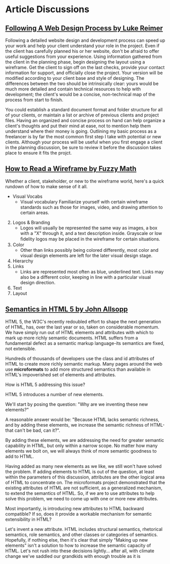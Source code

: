 # Article Discussions #
##
## [Following A Web Design Process by Luke Reimer](http://www.smashingmagazine.com/2011/06/22/following-a-web-design-process/) ###

Following a detailed website design and development process can speed up your work and help your client understand your role in the project. Even if the client has carefully planned his or her website, don't be afraid to offer useful suggestions from your experience. Using information gathered from the client in the planning phase, begin designing the layout using a wireframe. Get the client to sign off on the last checks, provide your contact information for support, and officially close the project. Your version will be modified according to your client base and style of designing. The differences between the two should be intrinsically clear: yours would be much more detailed and contain technical resources to help with development; the client's would be a concise, non-technical map of the process from start to finish. 

You could establish a standard document format and folder structure for all of your clients, or maintain a list or archive of previous clients and project files. Having an organized and concise process on hand can help organize a client's thoughts and put their mind at ease, not to mention help them understand where their money is going. Outlining my basic process as a freelancer is by far the most common first step I take with potential or new clients. Although your process will be useful when you first engage a client in the planning discussion, be sure to review it before the discussion takes place to ensure it fits the projct.

## [How to Read a Wireframe by Fuzzy Math](http://blog.fuzzymath.com/wp-content/uploads/2011/07/Fuzzy-Math-How-to-read-a-wireframe.pdf) ###

Whether a client, stakeholder, or new to the wireframe world, here's a quick rundown of how to make sense of it all. 

* Visual Vocabs
	* Visual vocabulary Familiarize yourself with certain wireframe standards such as those for images, video, and drawing attention to certain areas. 
2. Logos & Branding
	* Logos will usually be represented the same way as images, a box with a "X" through it, and a text description inside. Grayscale or low ﬁdelity logos may be placed in the wireframe for certain situations.
3. Color
	* Other than links possibly being colored differently, most color and visual design elements are left for the later visual design stage. 
4. Hierarchy
5. Links
	*  Links are represented most often as blue, underlined text. Links may also be a different color, keeping in line with a particular visual design direction.
6. Text 
7. Layout

## [Semantics in HTML 5 by John Allsopp](http://alistapart.com/article/semanticsinhtml5) ##

HTML 5, the W3C's recently redoubled effort to shape the next generation of HTML, has, over the last year or so, taken on considerable momentum. We have simply run out of HTML elements and attributes with which to mark up more richly semantic documents. HTML suffers from a fundamental defect as a semantic markup language-its semantics are fixed, not extensible. 

Hundreds of thousands of developers use the class and id attributes of HTML to create more richly semantic markup. Many pages around the web use **microformats** to add more structured semantics than available in HTML's impoverished set of elements and attributes. 

How is HTML 5 addressing this issue? 

HTML 5 introduces a number of new elements. 

We'll start by posing the question: "Why are we inventing these new elements?" 

A reasonable answer would be: "Because HTML lacks semantic richness, and by adding these elements, we increase the semantic richness of HTML-that can't be bad, can it?". 

By adding these elements, we are addressing the need for greater semantic capability in HTML, but only within a narrow scope. No matter how many elements we bolt on, we will always think of more semantic goodness to add to HTML. 

Having added as many new elements as we like, we still won't have solved the problem. If adding elements to HTML is out of the question, at least within the parameters of this discussion, attributes are the other logical area of HTML to concentrate on. The microformats project demonstrated that the existing attributes of HTML are not sufficient, as a generalized mechanism, to extend the semantics of HTML. So, if we are to use attributes to help solve this problem, we need to come up with one or more new attributes. 

Most importantly, is introducing new attributes to HTML backward compatible? If so, does it provide a workable mechanism for semantic extensibility in HTML? 

Let's invent a new attribute. HTML includes structural semantics, rhetorical semantics, role semantics, and other classes or categories of semantics. Hopefully, if nothing else, then it's clear that simply "Making up new elements" isn't a solution to how to increase the semantic capacity of HTML. Let's not rush into these decisions lightly... after all, with climate change we've saddled our grandkids with enough trouble as it is
